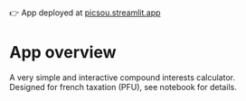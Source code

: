 👉 App deployed at [picsou.streamlit.app](https://picsou.streamlit.app)

# App overview

A very simple and interactive compound interests calculator.  
Designed for french taxation (PFU), see notebook for details.
